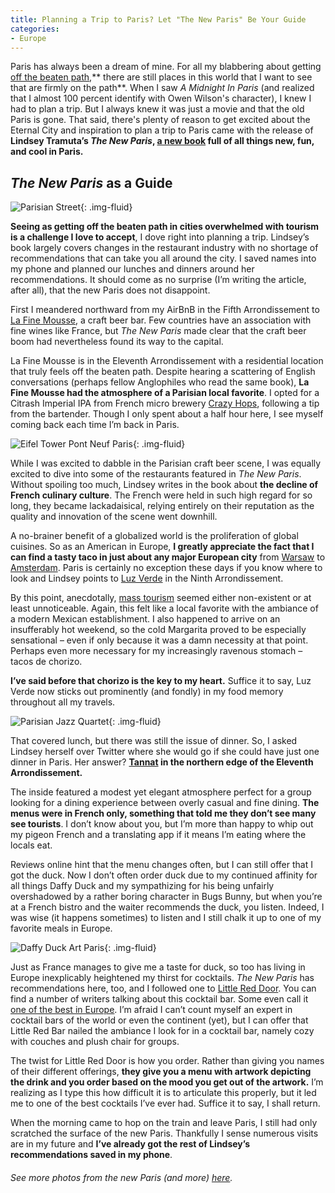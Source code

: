 ```yaml
---
title: Planning a Trip to Paris? Let "The New Paris" Be Your Guide
categories:
- Europe
---
```


Paris has always been a dream of mine. For all my blabbering about getting [off the beaten path](https://withoutapath.com/travel-guides/),** there are still places in this world that I want to see that are firmly on the path**. When I saw _A Midnight In Paris_ (and realized that I almost 100 percent identify with Owen Wilson's character), I knew I had to plan a trip. But I always knew it was just a movie and that the old Paris is gone. That said, there's plenty of reason to get excited about the Eternal City and inspiration to plan a trip to Paris came with the release of **Lindsey Tramuta’s _The New Paris_, [a new book](http://www.lostincheeseland.com/mybook/) full of all things new, fun, and cool in Paris.**

## _The New Paris_ as a Guide

![Parisian Street](https://withoutapath.com/wp-content/uploads/2017/08/Parisian-Street-1024x683.jpg){: .img-fluid}

**Seeing as getting off the beaten path in cities overwhelmed with tourism is a challenge I love to accept**, I dove right into planning a trip. Lindsey’s book largely covers changes in the restaurant industry with no shortage of recommendations that can take you all around the city. I saved names into my phone and planned our lunches and dinners around her recommendations. It should come as no surprise (I’m writing the article, after all), that the new Paris does not disappoint.

First I meandered northward from my AirBnB in the Fifth Arrondissement to [La Fine Mousse](http://www.lafinemousse.fr/en/), a craft beer bar. Few countries have an association with fine wines like France, but _The New Paris_ made clear that the craft beer boom had nevertheless found its way to the capital.

La Fine Mousse is in the Eleventh Arrondissement with a residential location that truly feels off the beaten path. Despite hearing a scattering of English conversations (perhaps fellow Anglophiles who read the same book), **La Fine Mousse had the atmosphere of a Parisian local favorite**. I opted for a Citrash Imperial IPA from French micro brewery [Crazy Hops](https://www.facebook.com/CrazyHops77), following a tip from the bartender. Though I only spent about a half hour here, I see myself coming back each time I’m back in Paris.

![Eifel Tower Pont Neuf Paris](https://withoutapath.com/wp-content/uploads/2017/08/Eifel-Tower-Pont-Neuf-Paris-1024x683.jpg){: .img-fluid}

While I was excited to dabble in the Parisian craft beer scene, I was equally excited to dive into some of the restaurants featured in _The New Paris_. Without spoiling too much, Lindsey writes in the book about **the decline of French culinary culture**. The French were held in such high regard for so long, they became lackadaisical, relying entirely on their reputation as the quality and innovation of the scene went downhill.

A no-brainer benefit of a globalized world is the proliferation of global cuisines. So as an American in Europe, **I greatly appreciate the fact that I can find a tasty taco in just about any major European city** from [Warsaw](https://withoutapath.com/travel-guides/warsaw-poland/) to [Amsterdam](https://withoutapath.com/off-the-beaten-path-travel-guides/amsterdam/). Paris is certainly no exception these days if you know where to look and Lindsey points to [Luz Verde](http://www.luzverde.fr/) in the Ninth Arrondissement.

By this point, anecdotally, [mass tourism](https://withoutapath.com/elizabeth-becker-overbooked/) seemed either non-existent or at least unnoticeable. Again, this felt like a local favorite with the ambiance of a modern Mexican establishment. I also happened to arrive on an insufferably hot weekend, so the cold Margarita proved to be especially sensational – even if only because it was a damn necessity at that point. Perhaps even more necessary for my increasingly ravenous stomach – tacos de chorizo.

**I’ve said before that chorizo is the key to my heart.** Suffice it to say, Luz Verde now sticks out prominently (and fondly) in my food memory throughout all my travels.

![Parisian Jazz Quartet](https://withoutapath.com/wp-content/uploads/2017/08/Parisian-Jazz-Quartet-1024x683.jpg){: .img-fluid}

That covered lunch, but there was still the issue of dinner. So, I asked Lindsey herself over Twitter where she would go if she could have just one dinner in Paris. Her answer? **[Tannat](https://www.facebook.com/tannatrestaurant/) in the northern edge of the Eleventh Arrondissement.**

The inside featured a modest yet elegant atmosphere perfect for a group looking for a dining experience between overly casual and fine dining. **The menus were in French only, something that told me they don’t see many see tourists**. I don’t know about you, but I’m more than happy to whip out my pigeon French and a translating app if it means I’m eating where the locals eat.

Reviews online hint that the menu changes often, but I can still offer that I got the duck. Now I don’t often order duck due to my continued affinity for all things Daffy Duck and my sympathizing for his being unfairly overshadowed by a rather boring character in Bugs Bunny, but when you’re at a French bistro and the waiter recommends the duck, you listen. Indeed, I was wise (it happens sometimes) to listen and I still chalk it up to one of my favorite meals in Europe.

![Daffy Duck Art Paris](https://withoutapath.com/wp-content/uploads/2017/08/Daffy-Duck-Art-Paris-1024x683.jpg){: .img-fluid}

Just as France manages to give me a taste for duck, so too has living in Europe inexplicably heightened my thirst for cocktails. _The New Paris_ has recommendations here, too, and I followed one to [Little Red Door](http://www.lrdparis.com/). You can find a number of writers talking about this cocktail bar. Some even call it [one of the best in Europe](http://www.cntraveller.com/awards/the-gold-list/best-cocktail-bars-in-the-world-2017/page/little-red-door). I’m afraid I can’t count myself an expert in cocktail bars of the world or even the continent (yet), but I can offer that Little Red Bar nailed the ambiance I look for in a cocktail bar, namely cozy with couches and plush chair for groups.

The twist for Little Red Door is how you order. Rather than giving you names of their different offerings, **they give you a menu with artwork depicting the drink and you order based on the mood you get out of the artwork.** I’m realizing as I type this how difficult it is to articulate this properly, but it led me to one of the best cocktails I’ve ever had. Suffice it to say, I shall return.

When the morning came to hop on the train and leave Paris, I still had only scratched the surface of the new Paris. Thankfully I sense numerous visits are in my future and **I’ve already got the rest of Lindsey’s recommendations saved in my phone**.

###### _See more photos from the new Paris (and more) [here](https://flic.kr/s/aHskWko8WP)._

